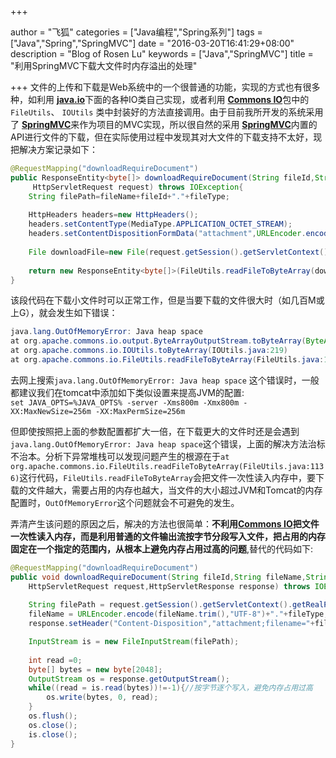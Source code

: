 +++

author = "飞狐"
categories = ["Java编程","Spring系列"]
tags = ["Java","Spring","SpringMVC"]
date = "2016-03-20T16:41:29+08:00"
description = "Blog of Rosen Lu"
keywords = ["Java","SpringMVC"]
title = "利用SpringMVC下载大文件时内存溢出的处理"

+++
文件的上传和下载是Web系统中的一个很普通的功能，实现的方式也有很多种，如利用 [**java.io**](https://docs.oracle.com/javase/7/docs/api/java/io/package-summary.html)下面的各种IO类自己实现，或者利用 [**Commons IO**](https://commons.apache.org/proper/commons-io/)包中的`FileUtils`、 `IOUtils` 类中封装好的方法直接调用。由于目前我所开发的系统采用了 [**SpringMVC**](http://docs.spring.io/autorepo/docs/spring/3.2.x/spring-framework-reference/html/mvc.html)来作为项目的MVC实现，所以很自然的采用 [**SpringMVC**](http://docs.spring.io/autorepo/docs/spring/3.2.x/spring-framework-reference/html/mvc.html)内置的API进行文件的下载，但在实际使用过程中发现其对大文件的下载支持不太好，现把解决方案记录如下：

<!--more-->

```java
@RequestMapping("downloadRequireDocument")
public ResponseEntity<byte[]> downloadRequireDocument(String fileId,String fileName,String fileType,
     HttpServletRequest request) throws IOException{
	String filePath=fileName+fileId+"."+fileType;
    
	HttpHeaders headers=new HttpHeaders();
	headers.setContentType(MediaType.APPLICATION_OCTET_STREAM);
	headers.setContentDispositionFormData("attachment",URLEncoder.encode(fileName,"UTF-8")+"."+fileType);
    
	File downloadFile=new File(request.getSession().getServletContext().getRealPath(File.separator)+filePath);
    
	return new ResponseEntity<byte[]>(FileUtils.readFileToByteArray(downloadFile),headers,HttpStatus.CREATED);
}
```
该段代码在下载小文件时可以正常工作，但是当要下载的文件很大时（如几百M或上G），就会发生如下错误：
```java
java.lang.OutOfMemoryError: Java heap space
at org.apache.commons.io.output.ByteArrayOutputStream.toByteArray(ByteArrayOutputStream.java:271)
at org.apache.commons.io.IOUtils.toByteArray(IOUtils.java:219)
at org.apache.commons.io.FileUtils.readFileToByteArray(FileUtils.java:1136)
```
去网上搜索`java.lang.OutOfMemoryError: Java heap space` 这个错误时，一般都建议我们在tomcat中添加如下类似设置来提高JVM的配置:  
```set JAVA_OPTS=%JAVA_OPTS% -server -Xms800m -Xmx800m -XX:MaxNewSize=256m -XX:MaxPermSize=256m```  

但即使按照把上面的参数配置都扩大一倍，在下载更大的文件时还是会遇到`java.lang.OutOfMemoryError: Java heap space`这个错误，上面的解决方法治标不治本。分析下异常堆栈可以发现问题产生的根源在于`at org.apache.commons.io.FileUtils.readFileToByteArray(FileUtils.java:1136)`这行代码，`FileUtils.readFileToByteArray`会把文件一次性读入内存中，要下载的文件越大，需要占用的内存也越大，当文件的大小超过JVM和Tomcat的内存配置时，`OutOfMemoryError`这个问题就会不可避免的发生。

弄清产生该问题的原因之后，解决的方法也很简单：**不利用[Commons IO](https://commons.apache.org/proper/commons-io/)把文件一次性读入内存，而是利用普通的文件输出流按字节分段写入文件，把占用的内存固定在一个指定的范围内，从根本上避免内存占用过高的问题**,替代的代码如下:
```java
@RequestMapping("downloadRequireDocument")
public void downloadRequireDocument(String fileId,String fileName,String fileType,
	HttpServletRequest request,HttpServletResponse response) throws IOException {
	
	String filePath = request.getSession().getServletContext().getRealPath(File.separator)+fileName+"."+fileType;
	fileName = URLEncoder.encode(fileName.trim(),"UTF-8")+"."+fileType;
	response.setHeader("Content-Disposition","attachment;filename="+fileName);

	InputStream is = new FileInputStream(filePath);
	
	int read =0;
	byte[] bytes = new byte[2048];
	OutputStream os = response.getOutputStream();
	while((read = is.read(bytes))!=-1){//按字节逐个写入，避免内存占用过高
		os.write(bytes, 0, read);
	}
	os.flush();
	os.close();
	is.close();
}
```
